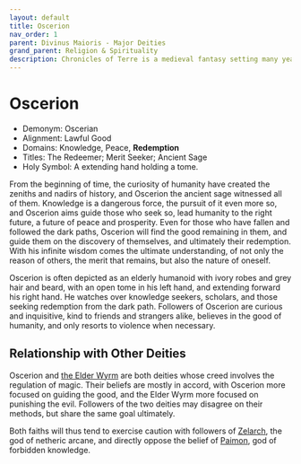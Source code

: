 ```yaml
---
layout: default
title: Oscerion
nav_order: 1
parent: Divinus Maioris - Major Deities
grand_parent: Religion & Spirituality
description: Chronicles of Terre is a medieval fantasy setting many years in the writing.
---
```


# Oscerion

- Demonym: Oscerian
- Alignment: Lawful Good
- Domains: Knowledge, Peace, **Redemption**
- Titles: The Redeemer; Merit Seeker; Ancient Sage
- Holy Symbol: A extending hand holding a tome.

From the beginning of time, the curiosity of humanity have created the zeniths and nadirs of history, and Oscerion the ancient sage witnessed all of them. Knowledge is a dangerous force, the pursuit of it even more so, and Oscerion aims guide those who seek so, lead humanity to the right future, a future of peace and prosperity. Even for those who have fallen and followed the dark paths, Oscerion will find the good remaining in them, and guide them on the discovery of themselves, and ultimately their redemption. With his infinite wisdom comes the ultimate understanding, of not only the reason of others, the merit that remains, but also the nature of oneself.

Oscerion is often depicted as an elderly humanoid with ivory robes and grey hair and beard, with an open tome in his left hand, and extending forward his right hand. He watches over knowledge seekers, scholars, and those seeking redemption from the dark path. Followers of Oscerion are curious and inquisitive, kind to friends and strangers alike, believes in the good of humanity, and only resorts to violence when necessary.

## Relationship with Other Deities

Oscerion and [the Elder Wyrm](../patronus/ElderWyrm) are both deities whose creed involves the regulation of magic. Their beliefs are mostly in accord, with Oscerion more focused on guiding the good, and the Elder Wyrm more focused on punishing the evil. Followers of the two deities may disagree on their methods, but share the same goal ultimately.

Both faiths will thus tend to exercise caution with followers of [Zelarch](Zelarch), the god of netheric arcane, and directly oppose the belief of [Paimon](../pars/Paimon), god of forbidden knowledge.